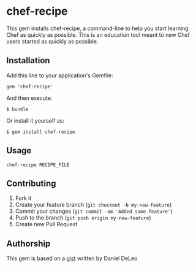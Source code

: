 # chef-recipe

This gem installs chef-recipe, a command-line to help you start
learning Chef as quickly as possible. This is an education tool meant
to new Chef users started as quickly as possible.

## Installation

Add this line to your application's Gemfile:

    gem 'chef-recipe'

And then execute:

    $ bundle

Or install it yourself as:

    $ gem install chef-recipe

## Usage

`chef-recipe RECIPE_FILE`

## Contributing

1. Fork it
2. Create your feature branch (`git checkout -b my-new-feature`)
3. Commit your changes (`git commit -am 'Added some feature'`)
4. Push to the branch (`git push origin my-new-feature`)
5. Create new Pull Request

## Authorship

This gem is based on a [gist](https://gist.github.com/2920702) written by Daniel DeLeo 
